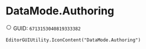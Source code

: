 # DataMode.Authoring
![](/img/DataMode.Authoring.png)
GUID: `6713153040819333382`
```
EditorGUIUtility.IconContent("DataMode.Authoring")
```

